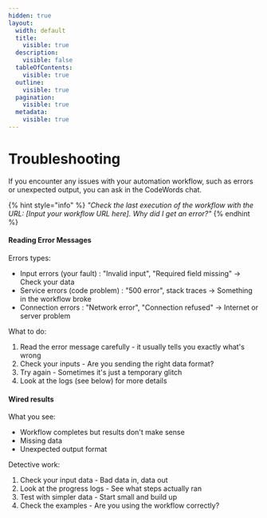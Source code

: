 ```yaml
---
hidden: true
layout:
  width: default
  title:
    visible: true
  description:
    visible: false
  tableOfContents:
    visible: true
  outline:
    visible: true
  pagination:
    visible: true
  metadata:
    visible: true
---
```


# Troubleshooting

If you encounter any issues with your automation workflow, such as errors or unexpected output, you can ask in the CodeWords chat.

{% hint style="info" %}
_"Check the last execution of the workflow with the URL: \[Input your workflow URL here]. Why did I get an error?"_
{% endhint %}

#### Reading Error Messages

Errors types:

* Input errors (your fault) : "Invalid input", "Required field missing" → Check your data
* Service errors (code problem) : "500 error", stack traces → Something in the workflow broke
* Connection errors : "Network error", "Connection refused" → Internet or server problem

What to do:

1. Read the error message carefully - it usually tells you exactly what's wrong
2. Check your inputs - Are you sending the right data format?
3. Try again - Sometimes it's just a temporary glitch
4. Look at the logs (see below) for more details

#### Wired results

What you see:

* Workflow completes but results don't make sense
* Missing data
* Unexpected output format

Detective work:

1. Check your input data - Bad data in, data out
2. Look at the progress logs - See what steps actually ran
3. Test with simpler data - Start small and build up
4. Check the examples - Are you using the workflow correctly?
